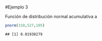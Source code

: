 #Ejemplo 3

Función de distribución normal acumulativa
a

```r
pnorm(310,527,105)
```

```
## [1] 0.01938279
```
